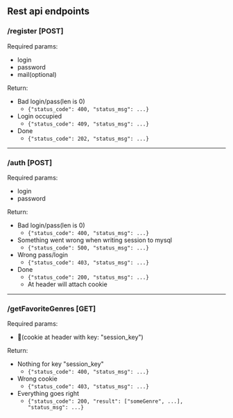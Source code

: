 
## Rest api endpoints  
  
### /register [POST]  
Required params:  
- login  
- password  
- mail(optional)  
  
Return:  
 
 - Bad login/pass(len is 0)
	 - `{"status_code": 400, "status_msg": ...}` 
 - Login occupied
	 - `{"status_code": 409, "status_msg": ...}`
- Done
	- `{"status_code": 202, "status_msg": ...}`
---
### /auth [POST]
Required params:  
- login  
- password  

Return:
 - Bad login/pass(len is 0)
	- `{"status_code": 400, "status_msg": ...}` 
- Something went wrong when writing session to mysql
	- `{"status_code": 500, "status_msg": ...}` 
- Wrong pass/login
	- `{"status_code": 403, "status_msg": ...}` 
- Done
	- `{"status_code": 200, "status_msg": ...}` 
	- At header will attach cookie
---
### /getFavoriteGenres [GET]
Required params:  
- 🤨(cookie at header with key: "session_key")

Return:
- Nothing for key "session_key"
	- `{"status_code": 400, "status_msg": ...}` 
- Wrong cookie
	- `{"status_code": 403, "status_msg": ...}` 
- Everything goes right
	- `{"status_code": 200, "result": ["someGenre", ...], "status_msg": ...}` 